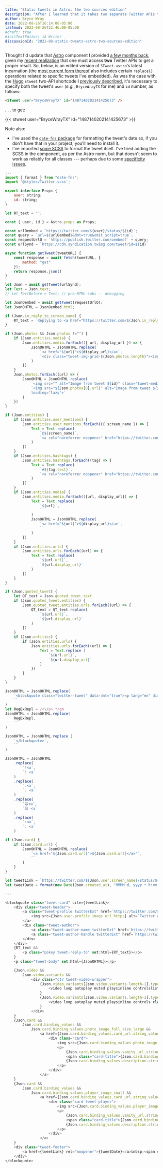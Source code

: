 ```yaml
---
title: "Static tweets in Astro: the two sources edition"
description: "After I learned that it takes two separate Twitter APIs to produce decent static embeds of tweets, I knew that meant more code changes."
author: Bryce Wray
date: 2022-08-26T16:14:00-05:00
lastmod: 2022-08-26T22:46:00-05:00
#draft: true
#initTextEditor: iA Writer
discussionId: "2022-08-static-tweets-astro-two-sources-edition"
---
```


Thought I'd update that [Astro](https://astro.build) component I provided [a few months back](/posts/2022/04/static-tweets-astro/), given my [recent realization](/posts/2022/08/static-tweets-hugo-tale-two-sources/) that one must access **two** Twitter APIs to get a proper result. So, below, is an edited version of `STweet.astro`'s latest incarnation (the [most current form thereof](https://github.com/brycewray/astro-site/blob/main/src/components/STweet.astro) also includes certain `replace()` operations related to specific tweets I've embedded). As was the case with the [Hugo](https://gohugo.io) `stweet` two-API shortcode I [previously described](/posts/2022/08/static-tweets-hugo-tale-two-sources/), it's necessary to specify both the tweet's `user`  (*e.g.*, `BryceWrayTX` for me) and `id` number, as follows:

```md
<STweet user="BryceWrayTX" id="1487140202141425673" />
```

. . . to get:

{{< stweet user="BryceWrayTX" id="1487140202141425673" >}}

Note also:

- I've used the [`date-fns` package](https://github.com/date-fns/date-fns) for formatting the tweet's date so, if you don't have that in your project, you'll need to install it.
- I've imported [some SCSS](https://github.com/brycewray/astro-site/blob/main/src/styles/Twitter.scss) to format the tweet itself. I've tried adding the SCSS in the component, as per the Astro norm, but that doesn't seem to work as reliably for all classes --- perhaps due to some [specificity issues](https://developer.mozilla.org/en-US/docs/Web/CSS/Specificity).


```js
---
import { format } from "date-fns";
import '@styles/Twitter.scss';

export interface Props {
	user: string;
	id: string;
}

let RT_text = '';

const { user, id } = Astro.props as Props;

const urlOembed = `https://twitter.com/${user}/status/${id}`;
const query = `url=${urlOembed}&dnt=true&omit_script=true`;
const requestUrlO = `https://publish.twitter.com/oembed?` + query;
const urlSynd = `https://cdn.syndication.twimg.com/tweet?id=${id}`

async function getTweet(tweetURL) {
	const response = await fetch(tweetURL, {
		method: "get"
	});
	return response.json()
}

let Json = await getTweet(urlSynd);
let Text = Json.text;
// let TextBefore = Text; // pre-HTML-subs -- debugging

let JsonOembed = await getTweet(requestUrlO);
let JsonOHTML = JsonOembed.html;

if (Json.in_reply_to_screen_name) {
	RT_text = `Replying to <a href="https://twitter.com/${Json.in_reply_to_screen_name}">@${Json.in_reply_to_screen_name}</a>`;
}

if (Json.photos && Json.photos !="") {
	if (Json.entities.media) {
		Json.entities.media.forEach(({ url, display_url }) => {
			JsonOHTML = JsonOHTML.replace(
				`<a href="${url}">${display_url}</a>`,
				`<div class="tweet-img-grid-${Json.photos.length}"><img src="" alt="Image from tweet ${id}" class="tweet-media-img" loading="lazy"></div>`
			)
		})
	}
	Json.photos.forEach((url) => {
		JsonOHTML = JsonOHTML.replace(
			`<img src="" alt="Image from tweet ${id}" class="tweet-media-img" loading="lazy">`,
			`<img src="${Json.photos[0].url}" alt="Image from tweet ${id}" class="tweet-media-img"
			loading="lazy">`
		)
	})
}

if (Json.entities) {
	if (Json.entities.user_mentions) {
		Json.entities.user_mentions.forEach(({ screen_name }) => {
			Text = Text.replace(
				`@${screen_name}`,
				`<a rel="noreferrer noopener" href="https://twitter.com/${screen_name}">@${screen_name}</a>`
			)
		})
	}
	if (Json.entities.hashtags) {
		Json.entities.hashtags.forEach((tag) => {
			Text = Text.replace(
				`#${tag.text}`,
				`<a rel="noreferrer noopener" href="https://twitter.com/hashtag/${tag.text}?src=hash&ref_src=twsrc">#${tag.text}</a>`
			)
		})
	}
	if (Json.entities.media) {
		Json.entities.media.forEach(({url, display_url}) => {
			Text = Text.replace(
				`${url}`,
				``
			)
			JsonOHTML = JsonOHTML.replace(
				`<a href="${url}">${display_url}</a>`,
				``
			)
		})
	}
	if (Json.entities.urls) {
		Json.entities.urls.forEach((url) => {
			Text = Text.replace(
				`${url.url}`,
				`${url.display_url}`
			)
		})
	}
}

if (Json.quoted_tweet) {
	let QT_text = Json.quoted_tweet.text
	if (Json.quoted_tweet.entities) {
		Json.quoted_tweet.entities.urls.forEach((url) => {
			QT_text = QT_text.replace(
				`${url.url}`,
				`${url.display_url}`
			)
		})
	}
	if (Json.entities) {
		if (Json.entities.urls) {
			Json.entities.urls.forEach((url) => {
				Text = Text.replace (
					`${url.url}`,
					`${url.display_url}`
				)
			})
		}
	}
}

JsonOHTML = JsonOHTML.replace(
	`<blockquote class="twitter-tweet" data-dnt="true"><p lang="en" dir="ltr">`,
	``
)
let RegExRepl = /<\/p>.*/gm
JsonOHTML = JsonOHTML.replace(
	RegExRepl,
	``
)

JsonOHTML = JsonOHTML.replace (
	`</blockquote>`,
	``
)

JsonOHTML = JsonOHTML
	.replace(
		`!<a`,
		`! <a`
	)
	.replace(
		`.<a`,
		`. <a`
	)
	.replace(
		`😄<a`,
		`😄 <a`
	)
	.replace(
		`:<a`,
		`: <a`
	)

if (Json.card) {
	if (Json.card.url) {
		JsonOHTML = JsonOHTML.replace(
			`<a href="${Json.card.url}">${Json.card.url}</a>"`,
			``
		)
	}
}

let tweetLink = `https://twitter.com/${Json.user.screen_name}/status/${id}`;
let tweetDate = format(new Date(Json.created_at), "MMMM d, yyyy • h:mm aa")

---

<blockquote class="tweet-card" cite={tweetLink}>
	<div class="tweet-header">
		<a class="tweet-profile twitterExt" href=`https://twitter.com/${Json.user.screen_name}` rel="noopener">
			<img src={Json.user.profile_image_url_https} alt=`Twitter avatar for ${Json.user.screen_name}` loading="lazy" />
		</a>
		<div class="tweet-author">
			<a class="tweet-author-name twitterExt" href=`https://twitter.com/${Json.user.screen_name}` rel="noopener">{Json.user.name}</a>
			<a class="tweet-author-handle twitterExt" href=`https://twitter.com/${Json.user.screen_name}` rel="noopener">@{Json.user.screen_name}</a>
		</div>
	</div>
	{RT_text &&
		<p class="pokey tweet-reply-to" set:html={RT_text}></p>
	}
	<p class="tweet-body" set:html={JsonOHTML}></p>

	{Json.video &&
		Json.video.variants &&
			<div class="ctr tweet-video-wrapper">
				{Json.video.variants[Json.video.variants.length-1].type == "video/gif" &&
					<video loop autoplay muted playsinline controlslist="nofullscreen" class="ctr tweet-media-img"><source src={Json.video.variants[Json.video.variants.length-1].src} type={Json.video.variants[Json.video.variants.length-1].type}><p class="legal ctr">(Your browser doesn&rsquo;t support the <code>video</code> tag.)</p></video>
				}
				{Json.video.variants[Json.video.variants.length-1].type == "video/mp4" &&
					<video loop autoplay muted playsinline controls class="ctr tweet-media-img"><source src={Json.video.variants[Json.video.variants.length-1].src} type={Json.video.variants[Json.video.variants.length-1].type}><p class="legal ctr">(Your browser doesn&rsquo;t support the <code>video</code> tag.)</p></video>
				}
			</div>
	}
	{Json.card &&
		Json.card.binding_values &&
			Json.card.binding_values.photo_image_full_size_large &&
				<a href={Json.card.binding_values.card_url.string_value} rel="noopener">
					<div class="card">
						<img src={Json.card.binding_values.photo_image_full_size_large.image_value.url} alt={Json.card.binding_values.photo_image_full_size_large.image_value.alt} loading="lazy" class="tweet-card-img">
						<p>
							{Json.card.binding_values.vanity_url.string_value}<br />
							<span class="card-title">{Json.card.binding_values.title.string_value}</span><br />
							{Json.card.binding_values.description.string_value}
						</p>
					</div>
				</a>
	}
	{Json.card &&
		Json.card.binding_values &&
			Json.card.binding_values.player_image_small &&
				<a href={Json.card.binding_values.card_url.string_value} rel="noopener">
					<div class="card tweet-player">
						<img src={Json.card.binding_values.player_image_small.image_value.url} alt={Json.card.binding_values.title.string_value} loading="lazy">
						<p>
							{Json.card.binding_values.vanity_url.string_value}<br />
							<span class="card-title">{Json.card.binding_values.title.string_value}</span><br />
							{Json.card.binding_values.description.string_value}
						</p>
					</div>
				</a>
	}
	<div class="tweet-footer">
		<a href={tweetLink} rel="noopener">{tweetDate}</a>&nbsp;<span class="legal">(UTC)</span>
	</div>
</blockquote>
```
